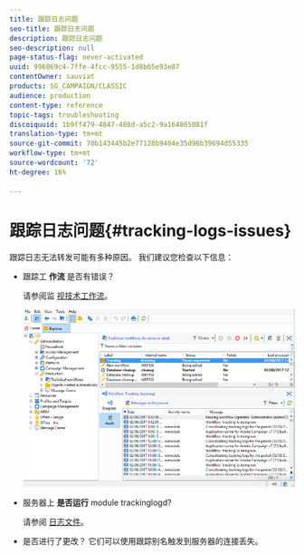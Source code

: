 ```yaml
---
title: 跟踪日志问题
seo-title: 跟踪日志问题
description: 跟踪日志问题
seo-description: null
page-status-flag: never-activated
uuid: 996869c4-7ffe-4fcc-9555-1d8b65e93e87
contentOwner: sauviat
products: SG_CAMPAIGN/CLASSIC
audience: production
content-type: reference
topic-tags: troubleshooting
discoiquuid: 1b9ff479-4847-408d-a5c2-9a164805081f
translation-type: tm+mt
source-git-commit: 70b143445b2e77128b9404e35d96b39694d55335
workflow-type: tm+mt
source-wordcount: '72'
ht-degree: 16%

---
```



# 跟踪日志问题{#tracking-logs-issues}

跟踪日志无法转发可能有多种原因。 我们建议您检查以下信息：

* 跟踪工 **作流** 是否有错误？

   请参阅监 [视技术工作流](../../workflow/using/monitoring-technical-workflows.md)。

   ![](assets/tracking_scheduled_task.png)

* 服务器上 **是否运行** module trackinglogd?

   请参阅 [日志文件](../../production/using/log-files.md)。

* 是否进行了更改？ 它们可以使用跟踪别名触发到服务器的连接丢失。

